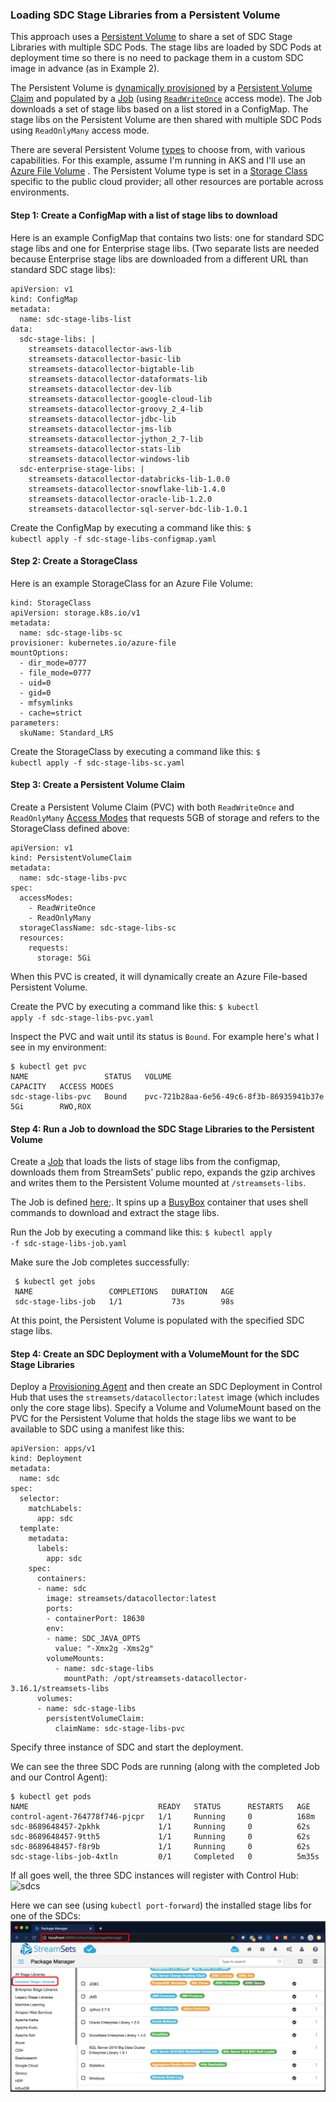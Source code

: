 ### Loading SDC Stage Libraries from a Persistent Volume
 
This approach uses a  [Persistent Volume](https://kubernetes.io/docs/concepts/storage/persistent-volumes/) to share a set of SDC Stage Libraries with multiple SDC Pods. The stage libs are loaded by SDC Pods at deployment time so there is no need to package them in a custom SDC image in advance (as in Example 2).

The Persistent Volume is [dynamically provisioned](https://kubernetes.io/docs/concepts/storage/persistent-volumes/#dynamic) by a [Persistent Volume Claim](https://kubernetes.io/docs/concepts/storage/persistent-volumes/#lifecycle-of-a-volume-and-claim) and populated by a [Job](https://kubernetes.io/docs/concepts/workloads/controllers/job/) (using <code>[ReadWriteOnce](https://kubernetes.io/docs/concepts/storage/persistent-volumes/#access-modes)</code> access mode).  The Job downloads a set of stage libs based on a list stored in a ConfigMap. The stage libs on the Persistent Volume are then shared with multiple SDC Pods using <code>ReadOnlyMany</code> access mode.


There are several Persistent Volume [types](https://kubernetes.io/docs/concepts/storage/persistent-volumes/#types-of-persistent-volumes) to choose from, with various capabilities.  For this example, assume I'm running in AKS and I'll  use an [Azure File Volume](https://kubernetes.io/docs/concepts/storage/volumes/#azurefile) . The Persistent Volume type is set in a [Storage Class](https://kubernetes.io/docs/concepts/storage/storage-classes/) specific to the public cloud provider; all other resources are portable across environments.

#### Step 1: Create a ConfigMap with a list of stage libs to download

Here is an example ConfigMap that contains two lists:  one for standard SDC stage libs and one for Enterprise stage libs. (Two separate lists are needed because Enterprise stage libs are downloaded from a different URL than standard SDC stage libs):

    apiVersion: v1
    kind: ConfigMap
    metadata:
      name: sdc-stage-libs-list
    data:
      sdc-stage-libs: |
        streamsets-datacollector-aws-lib
        streamsets-datacollector-basic-lib
        streamsets-datacollector-bigtable-lib
        streamsets-datacollector-dataformats-lib
        streamsets-datacollector-dev-lib
        streamsets-datacollector-google-cloud-lib
        streamsets-datacollector-groovy_2_4-lib
        streamsets-datacollector-jdbc-lib
        streamsets-datacollector-jms-lib
        streamsets-datacollector-jython_2_7-lib
        streamsets-datacollector-stats-lib
        streamsets-datacollector-windows-lib
      sdc-enterprise-stage-libs: |
        streamsets-datacollector-databricks-lib-1.0.0  
        streamsets-datacollector-snowflake-lib-1.4.0
        streamsets-datacollector-oracle-lib-1.2.0
        streamsets-datacollector-sql-server-bdc-lib-1.0.1

Create the ConfigMap by executing a command like this:
<code>$ kubectl apply -f sdc-stage-libs-configmap.yaml</code>

#### Step 2: Create a StorageClass 

Here is an example StorageClass for an Azure File Volume:

    kind: StorageClass
    apiVersion: storage.k8s.io/v1
    metadata:
      name: sdc-stage-libs-sc
    provisioner: kubernetes.io/azure-file
    mountOptions:
      - dir_mode=0777
      - file_mode=0777
      - uid=0
      - gid=0
      - mfsymlinks
      - cache=strict
    parameters:
      skuName: Standard_LRS

Create the StorageClass by executing a command like this:
<code>$ kubectl apply -f sdc-stage-libs-sc.yaml</code>
      
      
#### Step 3: Create a Persistent Volume Claim

Create a Persistent Volume Claim (PVC) with both <code>ReadWriteOnce</code> and  <code>ReadOnlyMany</code> [Access Modes](https://kubernetes.io/docs/concepts/storage/persistent-volumes/#access-modes) that requests 5GB of storage and refers to the StorageClass defined above:

    apiVersion: v1
    kind: PersistentVolumeClaim
    metadata:
      name: sdc-stage-libs-pvc
    spec:
      accessModes:
        - ReadWriteOnce
        - ReadOnlyMany
      storageClassName: sdc-stage-libs-sc
      resources:
        requests:
          storage: 5Gi

When this PVC is created, it will dynamically create an Azure File-based Persistent Volume.

Create the PVC by executing a command like this:
<code>$ kubectl apply -f sdc-stage-libs-pvc.yaml</code>

Inspect the PVC and wait until its status is <code>Bound</code>.  For example here's what I see in my environment:

    $ kubectl get pvc
    NAME                 STATUS   VOLUME                                     CAPACITY   ACCESS MODES
    sdc-stage-libs-pvc   Bound    pvc-721b28aa-6e56-49c6-8f3b-86935941b37e   5Gi        RWO,ROX


#### Step 4: Run a Job to download the SDC Stage Libraries to the Persistent Volume 
Create a [Job](https://kubernetes.io/docs/concepts/workloads/controllers/job/) that loads the lists of stage libs from the configmap, downloads them from StreamSets' public repo, expands the gzip archives and writes them to the Persistent Volume mounted at <code>/streamsets-libs</code>. 

The Job is defined [here](https://github.com/onefoursix/sdc-k8s-deployment-with-custom-config/blob/master/examples/example-4/sdc-stage-libs-job.yaml);. It spins up a [BusyBox](https://www.busybox.net/about.html) container that uses shell commands to download and extract the stage libs.

Run the Job by executing a command like this:
<code>$ kubectl apply -f sdc-stage-libs-job.yaml</code>

Make sure the Job completes successfully:

     $ kubectl get jobs
     NAME                 COMPLETIONS   DURATION   AGE
     sdc-stage-libs-job   1/1           73s        98s
    
At this point, the Persistent Volume is populated with the specified SDC stage libs.    

#### Step 4: Create an SDC Deployment with a VolumeMount for the SDC Stage Libraries

Deploy a [Provisioning Agent](https://streamsets.com/documentation/controlhub/latest/help/controlhub/UserGuide/DataCollectorsProvisioned/ProvisionSteps.html#concept_hjy_tft_1gb) and then create an SDC Deployment in Control Hub that uses the <code>streamsets/datacollector:latest</code> image (which includes only the core stage libs).  Specify a Volume and VolumeMount based on the PVC for the Persistent Volume that holds the stage libs we want to be available to SDC using a manifest like this:

    apiVersion: apps/v1
    kind: Deployment
    metadata:
      name: sdc
    spec:
      selector:
        matchLabels:
          app: sdc
      template:
        metadata:
          labels:
            app: sdc
        spec:
          containers:
          - name: sdc
            image: streamsets/datacollector:latest
            ports:
            - containerPort: 18630
            env:
            - name: SDC_JAVA_OPTS
              value: "-Xmx2g -Xms2g"
            volumeMounts:
              - name: sdc-stage-libs
                mountPath: /opt/streamsets-datacollector-3.16.1/streamsets-libs
          volumes:
          - name: sdc-stage-libs
            persistentVolumeClaim:
              claimName: sdc-stage-libs-pvc

Specify three instance of SDC and start the deployment. 


We can see the three SDC Pods are running (along with the completed Job and our Control Agent):

    $ kubectl get pods
    NAME                             READY   STATUS      RESTARTS   AGE
    control-agent-764778f746-pjcpr   1/1     Running     0          168m
    sdc-8689648457-2pkhk             1/1     Running     0          62s
    sdc-8689648457-9tth5             1/1     Running     0          62s
    sdc-8689648457-f8r9b             1/1     Running     0          62s
    sdc-stage-libs-job-4xtln         0/1     Completed   0          5m35s


If all goes well, the three SDC instances will register with Control Hub:
![sdcs](images/sdc.png)

Here we can see (using <code>kubectl port-forward</code>) the installed stage libs for one of the SDCs:
![sdcs](images/port-forward.png)









 

















